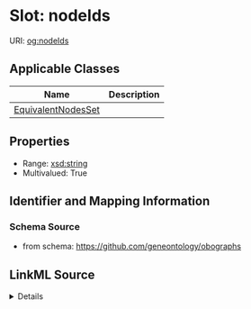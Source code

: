 # Slot: nodeIds

URI: [og:nodeIds](https://github.com/geneontology/obographs/nodeIds)



<!-- no inheritance hierarchy -->




## Applicable Classes

| Name | Description |
| --- | --- |
[EquivalentNodesSet](EquivalentNodesSet.md) | 






## Properties

* Range: [xsd:string](http://www.w3.org/2001/XMLSchema#string)
* Multivalued: True








## Identifier and Mapping Information







### Schema Source


* from schema: https://github.com/geneontology/obographs




## LinkML Source

<details>
```yaml
name: nodeIds
from_schema: https://github.com/geneontology/obographs
rank: 1000
multivalued: true
alias: nodeIds
domain_of:
- EquivalentNodesSet
range: string

```
</details>